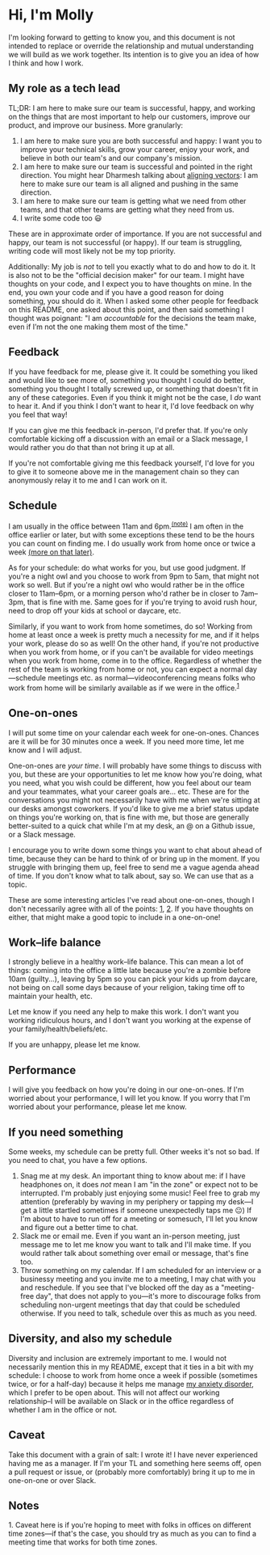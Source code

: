 # Hi, I'm Molly

I'm looking forward to getting to know you, and this document is not intended to replace or override the relationship and mutual understanding we will build as we work together. Its intention is to give you an idea of how I think and how I work.

## My role as a tech lead

TL;DR: I am here to make sure our team is successful, happy, and working on the things that are most important to help our customers, improve our product, and improve our business. More granularly:

1.  I am here to make sure you are both successful and happy: I want you to improve your technical skills, grow your career, enjoy your work, and believe in both our team's and our company's mission.
2.  I am here to make sure our team is successful and pointed in the right direction. You might hear Dharmesh talking about [aligning vectors](https://thinkgrowth.org/what-elon-musk-taught-me-about-growing-a-business-c2c173f5bff3): I am here to make sure our team is all aligned and pushing in the same direction.
3.  I am here to make sure our team is getting what we need from other teams, and that other teams are getting what they need from us.
4.  I write some code too :smiley:

These are in approximate order of importance. If you are not successful and happy, our team is not successful (or happy). If our team is struggling, writing code will most likely not be my top priority.

Additionally: My job is _not_ to tell you exactly what to do and how to do it. It is also not to be the "official decision maker" for our team. I might have thoughts on your code, and I expect you to have thoughts on mine. In the end, you own your code and if you have a good reason for doing something, you should do it. When I asked some other people for feedback on this README, one asked about this point, and then said something I thought was poignant: "I am _accountable_ for the decisions the team make, even if I’m not the one making them most of the time."

## Feedback

If you have feedback for me, please give it. It could be something you liked and would like to see more of, something you thought I could do better, something you thought I totally screwed up, or something that doesn't fit in any of these categories. Even if you think it might not be the case, I _do_ want to hear it. And if you think I don't want to hear it, I'd love feedback on why you feel that way!

If you can give me this feedback in-person, I'd prefer that. If you're only comfortable kicking off a discussion with an email or a Slack message, I would rather you do that than not bring it up at all.

If you're not comfortable giving me this feedback yourself, I'd love for you to give it to someone above me in the management chain so they can anonymously relay it to me and I can work on it.

## Schedule

I am usually in the office between 11am and 6pm.<sup><a href="#diversity">(note)</a></sup> I am often in the office earlier or later, but with some exceptions these tend to be the hours you can count on finding me. I do usually work from home once or twice a week <a href="#diversity">(more on that later)</a>.

As for your schedule: do what works for you, but use good judgment. If you're a night owl and you choose to work from 9pm to 5am, that might not work so well. But if you're a night owl who would rather be in the office closer to 11am–6pm, or a morning person who'd rather be in closer to 7am–3pm, that is fine with me. Same goes for if you're trying to avoid rush hour, need to drop off your kids at school or daycare, etc.

Similarly, if you want to work from home sometimes, do so! Working from home at least once a week is pretty much a necessity for me, and if it helps your work, please do so as well! On the other hand, if you're not productive when you work from home, or if you can't be available for video meetings when you work from home, come in to the office. Regardless of whether the rest of the team is working from home or not, you can expect a normal day—schedule meetings etc. as normal—videoconferencing means folks who work from home will be similarly available as if we were in the office.<sup><a href="#note1">1</a></sup>

## One-on-ones

I will put some time on your calendar each week for one-on-ones. Chances are it will be for 30 minutes once a week. If you need more time, let me know and I will adjust.

One-on-ones are _your time_. I will probably have some things to discuss with you, but these are your opportunities to let me know how you're doing, what you need, what you wish could be different, how you feel about our team and your teammates, what your career goals are... etc. These are for the conversations you might not necessarily have with me when we're sitting at our desks amongst coworkers. If you'd like to give me a brief status update on things you're working on, that is fine with me, but those are generally better-suited to a quick chat while I'm at my desk, an @ on a Github issue, or a Slack message.

I encourage you to write down some things you want to chat about ahead of time, because they can be hard to think of or bring up in the moment. If you struggle with bringing them up, feel free to send me a vague agenda ahead of time. If you don't know what to talk about, say so. We can use that as a topic.

These are some interesting articles I've read about one-on-ones, though I don't necessarily agree with all of the points: [1](https://getlighthouse.com/blog/effective-1-on-1-meetings/), [2](https://medium.com/@mrabkin/the-art-of-the-awkward-1-1-f4e1dcbd1c5c). If you have thoughts on either, that might make a good topic to include in a one-on-one!

## Work–life balance

I strongly believe in a healthy work–life balance. This can mean a lot of things: coming into the office a little late because you're a zombie before 10am (guilty...), leaving by 5pm so you can pick your kids up from daycare, not being on call some days because of your religion, taking time off to maintain your health, etc.

Let me know if you need any help to make this work. I don't want you working ridiculous hours, and I don't want you working at the expense of your family/health/beliefs/etc.

If you are unhappy, please let me know.

## Performance

I will give you feedback on how you're doing in our one-on-ones. If I'm worried about your performance, I will let you know. If you worry that I'm worried about your performance, please let me know.

## If you need something

Some weeks, my schedule can be pretty full. Other weeks it's not so bad. If you need to chat, you have a few options.

1.  Snag me at my desk. An important thing to know about me: if I have headphones on, it does _not_ mean I am "in the zone" or expect not to be interrupted. I'm probably just enjoying some music! Feel free to grab my attention (preferably by waving in my periphery or tapping my desk—I get a little startled sometimes if someone unexpectedly taps me :neutral_face:) If I'm about to have to run off for a meeting or somesuch, I'll let you know and figure out a better time to chat.
2.  Slack me or email me. Even if you want an in-person meeting, just message me to let me know you want to talk and I'll make time. If you would rather talk about something over email or message, that's fine too.
3.  Throw something on my calendar. If I am scheduled for an interview or a businessy meeting and you invite me to a meeting, I may chat with you and reschedule. If you see that I've blocked off the day as a "meeting-free day", that does not apply to you—it's more to discourage folks from scheduling non-urgent meetings that day that could be scheduled otherwise. If you need to talk, schedule over this as much as you need.

## <a id="diversity">Diversity, and also my schedule</a>

Diversity and inclusion are extremely important to me. I would not necessarily mention this in my README, except that it ties in a bit with my schedule: I choose to work from home once a week if possible (sometimes twice, or for a half-day) because it helps me manage [my anxiety disorder](https://adaa.org/understanding-anxiety/generalized-anxiety-disorder-gad#), which I prefer to be open about. This will not affect our working relationship–I will be available on Slack or in the office regardless of whether I am in the office or not.

## Caveat

Take this document with a grain of salt: I wrote it! I have never experienced having me as a manager. If I'm your TL and something here seems off, open a pull request or issue, or (probably more comfortably) bring it up to me in one-on-one or over Slack.

## Notes

<a id="note1">1.</a> Caveat here is if you're hoping to meet with folks in offices on different time zones—if that's the case, you should try as much as you can to find a meeting time that works for both time zones.

